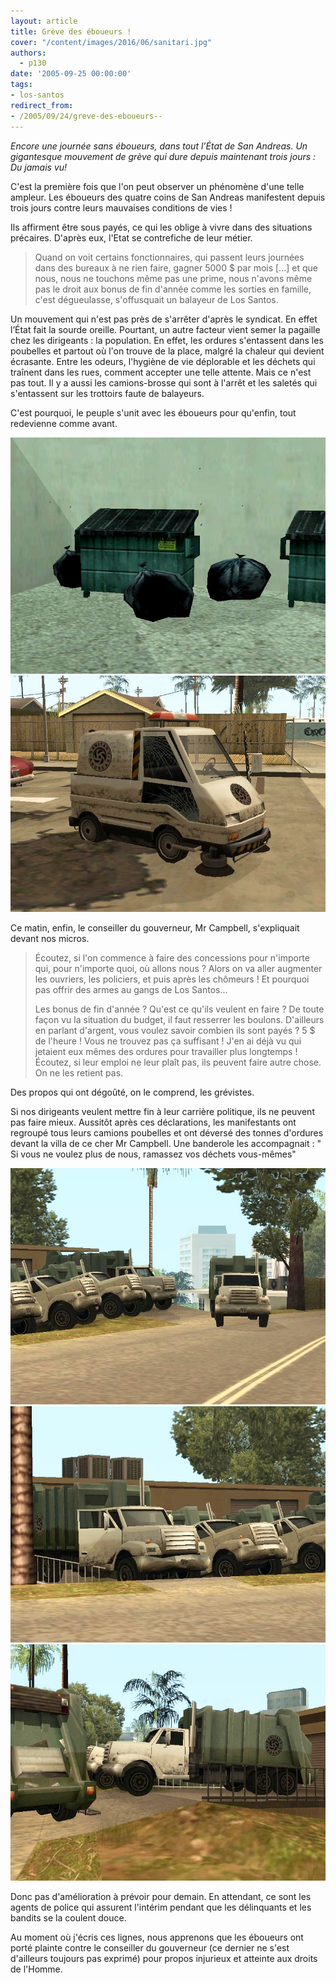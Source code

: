 ```yaml
---
layout: article
title: Grève des éboueurs !
cover: "/content/images/2016/06/sanitari.jpg"
authors:
  - p130
date: '2005-09-25 00:00:00'
tags:
- los-santos
redirect_from:
- /2005/09/24/greve-des-eboueurs--
---
```


_Encore une journée sans éboueurs, dans tout l’État de San Andreas. Un gigantesque mouvement de grève qui dure depuis maintenant trois jours : Du jamais vu!_

C'est la première fois que l'on peut observer un phénomène d'une telle ampleur. Les éboueurs des quatre coins de San Andreas manifestent depuis trois jours contre leurs mauvaises conditions de vies !

Ils affirment être sous payés, ce qui les oblige à vivre dans des situations précaires. D'après eux, l'Etat se contrefiche de leur métier.

> Quand on voit certains fonctionnaires, qui passent leurs journées dans des bureaux à ne rien faire, gagner 5000 $ par mois [...] et que nous, nous ne touchons même pas une prime, nous n'avons même pas le droit aux bonus de fin d'année comme les sorties en famille, c'est dégueulasse, s'offusquait un balayeur de Los Santos.

Un mouvement qui n'est pas près de s'arrêter d'après le syndicat. En effet l’État fait la sourde oreille. Pourtant, un autre facteur vient semer la pagaille chez les dirigeants : la population. En effet, les ordures s'entassent dans les poubelles et partout où l'on trouve de la place, malgré la chaleur qui devient écrasante. Entre les odeurs, l'hygiène de vie déplorable et les déchets qui traînent dans les rues, comment accepter une telle attente. Mais ce n'est pas tout. Il y a aussi les camions-brosse qui sont à l'arrêt et les saletés qui s'entassent sur les trottoirs faute de balayeurs.

C'est pourquoi, le peuple s'unit avec les éboueurs pour qu'enfin, tout redevienne comme avant.

![](/content/images/2005/01/poubelle.jpg)
![](/content/images/2005/01/camion%20brosse.jpg)

Ce matin, enfin, le conseiller du gouverneur, Mr Campbell, s'expliquait devant nos micros.

> Écoutez, si l'on commence à faire des concessions pour n'importe qui, pour n'importe quoi, où allons nous ? Alors on va aller augmenter les ouvriers, les policiers, et puis après les chômeurs ! Et pourquoi pas offrir des armes au gangs de Los Santos...
> 
> Les bonus de fin d'année ? Qu'est ce qu'ils veulent en faire ? De toute façon vu la situation du budget, il faut resserrer les boulons. D'ailleurs en parlant d'argent, vous voulez savoir combien ils sont payés ? 5 $ de l'heure ! Vous ne trouvez pas ça suffisant ! J'en ai déjà vu qui jetaient eux mêmes des ordures pour travailler plus longtemps ! Écoutez, si leur emploi ne leur plaît pas, ils peuvent faire autre chose. On ne les retient pas.

Des propos qui ont dégoûté, on le comprend, les grévistes.

Si nos dirigeants veulent mettre fin à leur carrière politique, ils ne peuvent pas faire mieux. Aussitôt après ces déclarations, les manifestants ont regroupé tous leurs camions poubelles et ont déversé des tonnes d'ordures devant la villa de ce cher Mr Campbell. Une banderole les accompagnait : " Si vous ne voulez plus de nous, ramassez vos déchets vous-mêmes"

![](/content/images/2005/01/villa%20campbell.jpg)
![](/content/images/2005/01/villa%20campbell2.jpg)
![](/content/images/2005/01/villa%20campbell3.jpg)

Donc pas d'amélioration à prévoir pour demain. En attendant, ce sont les agents de police qui assurent l'intérim pendant que les délinquants et les bandits se la coulent douce.

Au moment où j'écris ces lignes, nous apprenons que les éboueurs ont porté plainte contre le conseiller du gouverneur (ce dernier ne s'est d'ailleurs toujours pas exprimé) pour propos injurieux et atteinte aux droits de l'Homme.